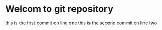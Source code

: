 # Welcom to git repository #
  this is the first commit on line one
  this is the second commit on line two
